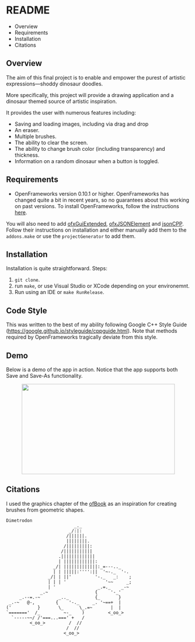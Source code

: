 # README
 * Overview
 * Requirements
 * Installation
 * Citations

## Overview
The aim of this final project is to enable and empower the purest of artistic expressions—shoddy dinosaur doodles.

More specifically, this project will provide a drawing application and a dinosaur themed source of artistic inspiration.

It provides the user with numerous features including:
- Saving and loading images, including via drag and drop
- An eraser.
- Multiple brushes.
- The ability to clear the screen.
- The ability to change brush color (including transparency) and thickness.
- Information on a random dinosaur when a button is toggled.

## Requirements
* OpenFrameworks version 0.10.1 or higher. OpenFrameworks has changed quite a bit in recent years, so no guarantees about this working on past versions. To install OpenFrameworks, follow the instructions [here](http://openframeworks.cc/download/).

You will also need to add [ofxGuiExtended](https://github.com/frauzufall/ofxGuiExtended), [ofxJSONElement](https://github.com/jeffcrouse/ofxJSON) and [jsonCPP](https://github.com/open-source-parsers/jsoncpp). Follow their instructions on installation and either manually add them to the `addons.make` or use the `projectGenerator` to add them.

## Installation
Installation is quite straightforward.
Steps:
1. `git clone`.
2. run `make`, or use Visual Studio or XCode depending on your environemnt.
3. Run using an IDE or `make RunRelease`.

## Code Style
This was written to the best of my ability following Google C++ Style Guide (https://google.github.io/styleguide/cppguide.html). Note that methods required by OpenFrameworks tragically deviate from this style.

## Demo
Below is a demo of the app in action. Notice that the app supports both Save and Save-As functionality. 
<p align="center">
  <img width="419" height="247" src="demo.gif">
</p>

## Citations
I used the graphics chapter of the [ofBook](https://openframeworks.cc/ofBook/chapters/intro_to_graphics.html) as an inspiration for creating brushes from geometric shapes.


```
Dimetrodon
                          _._
                        _/:|:
                       /||||||.
                       ||||||||.
                      /|||||||||:
                     /|||||||||||
                    .|||||||||||||
                    | ||||||||||||:
                  _/| |||||||||||||:_=---.._
                  | | |||||:'''':||  '~-._  '-.
                _/| | ||'         '-._   _:    ;
                | | | '               '~~     _;
                | '                _.=._    _-~
             _.~                  {     '-_'
     _.--=.-~       _.._          {_       }
 _.-~   @-,        {    '-._     _. '~==+  |
('          }       \_      \_.=~       |  |
`======='  /_         ~-_    )         <_oo_>
  `-----~~/ /'===...===' +   /
         <_oo_>         /  //
                       /  //
                      <_oo_>
```
